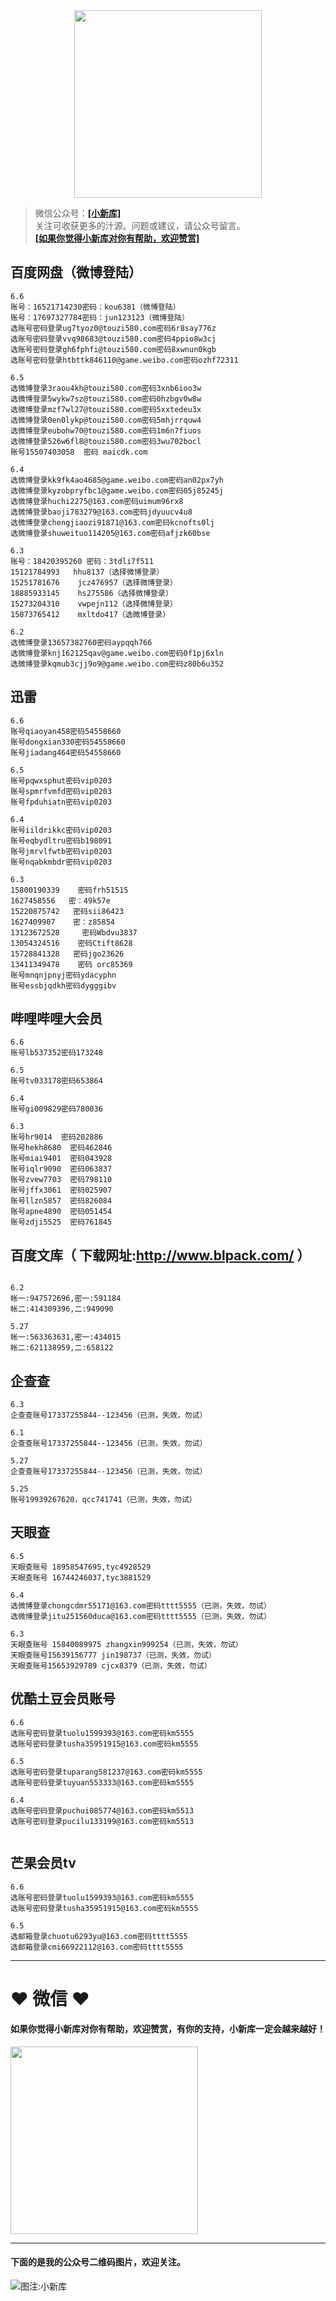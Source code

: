 <div align="center">
<a href="https://xiaoxinku.ys168.com">
<img width="300" src="https://s1.ax1x.com/2020/05/26/tiwdl8.gif"/>
</a>
</div>


>微信公众号：**<a href="#jump_1">[小新库]</a>**  
关注可收获更多的汁源。问题或建议，请公众号留言。  
**<a href="#jump_1">[如果你觉得小新库对你有帮助，欢迎赞赏]</a>**


## 百度网盘（微博登陆）

```
6.6
账号：16521714230密码：kou6381（微博登陆）
账号：17697327784密码：jun123123（微博登陆）
选账号密码登录ug7tyoz0@touzi580.com密码6r8say776z
选账号密码登录vvq98683@touzi580.com密码4ppio8w3cj
选账号密码登录gh6fphfi@touzi580.com密码8xwnun0kgb
选账号密码登录htbttk846110@game.weibo.com密码ozhf72311

6.5
选微博登录3raou4kh@touzi580.com密码3xnb6ioo3w
选微博登录5wykw7sz@touzi580.com密码0hzbgv0w8w
选微博登录mzf7wl27@touzi580.com密码5xxtedeu3x
选微博登录0en0lykp@touzi580.com密码5mhjrrquw4
选微博登录eubohw70@touzi580.com密码1m6n7fiuos
选微博登录526w6fl8@touzi580.com密码3wu702bocl
账号15507403058  密码 maicdk.com

6.4
选微博登录kk9fk4ao4685@game.weibo.com密码an02px7yh
选微博登录kyzobpryfbc1@game.weibo.com密码05j85245j
选微博登录huchi2275@163.com密码uimum96rx8
选微博登录baoji783279@163.com密码jdyuucv4u8
选微博登录chengjiaozi91871@163.com密码kcnofts0lj
选微博登录shuweituo114205@163.com密码afjzk60bse

6.3
账号：18420395260 密码：3tdli7f511
15121784993   hhu8137（选择微博登录）
15251781676    jcz476957（选择微博登录）
18885933145    hs275586（选择微博登录）
15273204310    vwpejn112（选择微博登录）
15073765412    mxltdo417（选微博登录）

6.2
选微博登录13657382760密码aypqqh766
选微博登录knj162125qav@game.weibo.com密码0f1pj6xln
选微博登录kqmub3cjj9o9@game.weibo.com密码z80b6u352

```

## 迅雷

```
6.6
账号qiaoyan458密码54558660
账号dongxian330密码54558660
账号jiadang464密码54558660

6.5
账号pqwxsphut密码vip0203
账号spmrfvmfd密码vip0203
账号fpduhiatn密码vip0203

6.4
账号iildrikkc密码vip0203
账号eqbydltru密码b198091
账号jmrvlfwtb密码vip0203
账号nqabkmbdr密码vip0203

6.3
15800190339    密码frh51515
1627458556   密：49k57e
15220875742   密码sii86423
1627409907    密：z85854
13123672528     密码Wbdvu3837
13054324516    密码Ctift8628
15728841328   密码jgo23626
13411349478    密码 orc85369
账号mnqnjpnyj密码ydacyphn
账号essbjqdkh密码dygggibv

```

## 哔哩哔哩大会员

```
6.6
账号lb537352密码173248

6.5
账号tv033178密码653864

6.4
账号gi009829密码780036

6.3
账号hr9014  密码202886
账号hekh8680  密码462846
账号miai9401  密码043928
账号iqlr9090  密码063837
账号zvew7703  密码798110
账号jffx3061  密码025907
账号llzn5857  密码826084
账号apne4890  密码051454
账号zdji5525  密码761845

```

## 百度文库（ 下载网址:http://www.blpack.com/ ）

```

6.2
帐一:947572696,密一:591184
帐二:414309396,二:949090

5.27
帐一:563363631,密一:434015
帐二:621138959,二:658122

```

## 企查查

```
6.3
企查查账号17337255844--123456（已测，失效，勿试）

6.1
企查查账号17337255844--123456（已测，失效，勿试）

5.27
企查查账号17337255844--123456（已测，失效，勿试）

5.25
账号19939267620，qcc741741（已测，失效，勿试）

```

## 天眼查

```
6.5
天眼查账号 18958547695,tyc4928529
天眼查账号 16744246037,tyc3881529

6.4
选微博登录chongcdmr55171@163.com密码tttt5555（已测，失效，勿试）
选微博登录jitu251560duca@163.com密码tttt5555（已测，失效，勿试）

6.3
天眼查账号 15840089975 zhangxin999254（已测，失效，勿试）
天眼查账号15639156777 jin198737（已测，失效，勿试）
天眼查账号15653929789 cjcx8379（已测，失效，勿试）

```

## 优酷土豆会员账号

```
6.6
选账号密码登录tuolu1599393@163.com密码km5555
选账号密码登录tusha35951915@163.com密码km5555

6.5
选账号密码登录tuparang581237@163.com密码km5555
选账号密码登录tuyuan553333@163.com密码km5555

6.4
选账号密码登录puchui085774@163.com密码km5513
选账号密码登录pucilu133199@163.com密码km5513


```

## 芒果会员tv

```
6.6
选账号密码登录tuolu1599393@163.com密码km5555
选账号密码登录tusha35951915@163.com密码km5555

6.5
选邮箱登录chuotu6293yu@163.com密码tttt5555
选邮箱登录cmi66922112@163.com密码tttt5555

```

***

# ❤ 微信 ❤ 

#### 如果你觉得小新库对你有帮助，欢迎赞赏，有你的支持，小新库一定会越来越好！
<div>
<a href="https://s1.ax1x.com/2020/05/26/tiVwse.png">
<img width="300" src="https://camo.githubusercontent.com/be06971baed9105260e0ed5c03746108c30b527f/68747470733a2f2f63646e2e6275796d6561636f666665652e636f6d2f627574746f6e732f64656661756c742d6f72616e67652e706e67"/>
</a>
</div>

<a id="jump_1"></a> 
***
#### 下面的是我的公众号二维码图片，欢迎关注。  
![图注:小新库](https://s1.ax1x.com/2020/05/15/Ysg6dH.jpg) 

